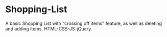 # Shopping-List
A basic Shopping List with "crossing off items" feature, as well as deleting and adding items. HTML-CSS-JS-jQuery.

